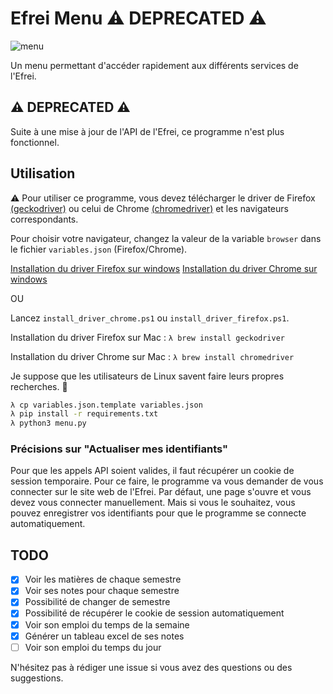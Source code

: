 # Efrei Menu ⚠️ DEPRECATED ⚠️

![menu](https://media.discordapp.net/attachments/972604017261830176/1012347118847016970/unknown.png)

Un menu permettant d'accéder rapidement aux différents services de l'Efrei.

## ⚠️ DEPRECATED ⚠️

Suite à une mise à jour de l'API de l'Efrei, ce programme n'est plus fonctionnel.

## Utilisation

⚠️ Pour utiliser ce programme, vous devez télécharger le driver de Firefox [(geckodriver)](https://github.com/mozilla/geckodriver/releases) ou celui de Chrome [(chromedriver)](https://sites.google.com/chromium.org/driver/) et les navigateurs correspondants.

Pour choisir votre navigateur, changez la valeur de la variable `browser` dans le fichier `variables.json` (Firefox/Chrome).

[Installation du driver Firefox sur windows](https://stackoverflow.com/questions/42524114/how-to-install-geckodriver-on-a-windows-system)
[Installation du driver Chrome sur windows](https://chromedriver.chromium.org/getting-started)

OU

Lancez `install_driver_chrome.ps1` ou `install_driver_firefox.ps1`.

Installation du driver Firefox sur Mac : `λ brew install geckodriver`

Installation du driver Chrome sur Mac : `λ brew install chromedriver`

Je suppose que les utilisateurs de Linux savent faire leurs propres recherches. 👀

```bash
λ cp variables.json.template variables.json
λ pip install -r requirements.txt
λ python3 menu.py
```

### Précisions sur "Actualiser mes identifiants"

Pour que les appels API soient valides, il faut récupérer un cookie de session temporaire. Pour ce faire, le programme va vous demander de vous connecter sur le site web de l'Efrei. Par défaut, une page s'ouvre et vous devez vous connecter manuellement. Mais si vous le souhaitez, vous pouvez enregistrer vos identifiants pour que le programme se connecte automatiquement.

## TODO

- [x] Voir les matières de chaque semestre
- [x] Voir ses notes pour chaque semestre
- [x] Possibilité de changer de semestre
- [x] Possibilité de récupérer le cookie de session automatiquement
- [x] Voir son emploi du temps de la semaine
- [x] Générer un tableau excel de ses notes
- [ ] Voir son emploi du temps du jour

N'hésitez pas à rédiger une issue si vous avez des questions ou des suggestions.
